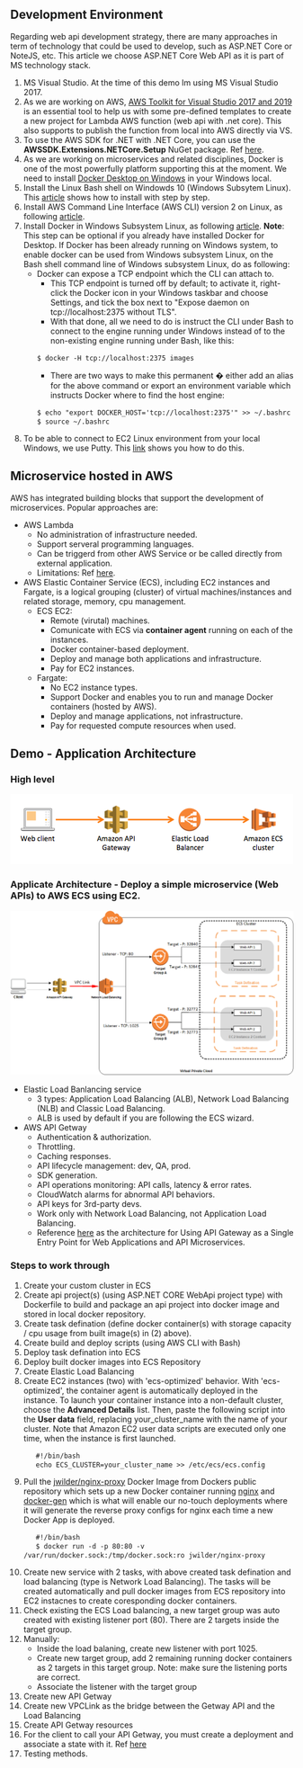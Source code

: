 ## Development Environment
Regarding web api development strategy, there are many approaches in term of technology that could be used to develop, such as ASP.NET Core or NoteJS, etc. This article we choose ASP.NET Core Web API as it is part of MS technology stack.
1. MS Visual Studio. At the time of this demo Im using MS Visual Studio 2017.
1. As we are working on AWS, [AWS Toolkit for Visual Studio 2017 and 2019](https://marketplace.visualstudio.com/items?itemName=AmazonWebServices.AWSToolkitforVisualStudio2017) is an essential tool to help us with some pre-defined templates to create a new project for Lambda AWS function (web api with .net core). This also supports to publish the function from local into AWS directly via VS.
1. To use the AWS SDK for .NET with .NET Core, you can use the **AWSSDK.Extensions.NETCore.Setup** NuGet package. Ref [here](https://docs.aws.amazon.com/sdk-for-net/v3/developer-guide/net-dg-config-netcore.html).
1. As we are working on microservices and related disciplines, Docker is one of the most powerfully platform supporting this at the moment. We need to install [Docker Desktop on Windows](https://docs.docker.com/docker-for-windows/install/) in your Windows local.
1. Install the Linux Bash shell on Windowds 10 (Windows Subsytem Linux). This [article](https://www.howtogeek.com/249966/how-to-install-and-use-the-linux-bash-shell-on-windows-10/) shows how to install with step by step.
1. Install AWS Command Line Interface (AWS CLI) version 2 on Linux, as following [article](https://docs.aws.amazon.com/cli/latest/userguide/install-cliv2-linux.html).
1. Install Docker in Windows Subsystem Linux, as following [article](https://medium.com/faun/docker-running-seamlessly-in-windows-subsystem-linux-6ef8412377aa).
   <b>Note</b>: This step can be optional if you already have installed Docker for Desktop.
   If Docker has been already running on Windows system, to enable docker can be used from Windows subsystem Linux, on the Bash shell command line of Windows subsystem Linux, do as following:
    - Docker can expose a TCP endpoint which the CLI can attach to.
         - This TCP endpoint is turned off by default; to activate it, right-click the Docker icon in your Windows taskbar and choose Settings, and tick the box next to "Expose daemon on tcp://localhost:2375 without TLS".
         - With that done, all we need to do is instruct the CLI under Bash to connect to the engine running under Windows instead of to the non-existing engine running under Bash, like this:
         ```Shell
         $ docker -H tcp://localhost:2375 images
         ```
         - There are two ways to make this permanent � either add an alias for the above command or export an environment variable which instructs Docker where to find the host engine:
         ```Shell
         $ echo "export DOCKER_HOST='tcp://localhost:2375'" >> ~/.bashrc
         $ source ~/.bashrc
         ```    
1. To be able to connect to EC2 Linux environment from your local Windows, we use Putty. This [link](https://docs.aws.amazon.com/AWSEC2/latest/UserGuide/putty.html) shows you how to do this.

## Microservice hosted in AWS
AWS has integrated building blocks that support the development of microservices.
Popular approaches are:
- AWS Lambda
   - No administration of infrastructure needed.
   - Support serveral programming languages.
   - Can be triggerd from other AWS Service or be called directly from external application.
   - Limitations: Ref [here](https://docs.aws.amazon.com/lambda/latest/dg/gettingstarted-limits.html).
- AWS Elastic Container Service (ECS), including EC2 instances and Fargate, is a logical grouping (cluster) of virtual machines/instances and related storage, memory, cpu management.
   - ECS EC2:
      - Remote (virutal) machines.
      - Comunicate with ECS via **container agent** running on each of the instances.
      - Docker container-based deployment.
      - Deploy and manage both applications and infrastructure.
      - Pay for EC2 instances.
   - Fargate:
      - No EC2 instance types.
      - Support Docker and enables you to run and manage Docker containers (hosted by AWS).
      - Deploy and manage applications, not infrastructure.
      - Pay for requested compute resources when used.
## Demo - Application Architecture
### High level

![A screenshot of the High level Application Architecture ](/images/APIGetway-ECS.png)

### Applicate Architecture - Deploy a simple microservice (Web APIs) to AWS ECS using EC2.

![A screenshot of the High level Application Architecture ](/images/Demo-AppInfrastructure.png)

- Elastic Load Banlancing service
   - 3 types: Application Load Balancing (ALB), Network Load Balancing (NLB) and Classic Load Balancing.
   - ALB is used by default if you are following the ECS wizard.
- AWS API Getway
   - Authentication & authorization.
   - Throttling.
   - Caching responses.
   - API lifecycle management: dev, QA, prod.
   - SDK generation.
   - API operations monitoring: API calls, latency & error rates.
   - CloudWatch alarms for abnormal API behaviors.
   - API keys for 3rd-party devs.
   - Work only with Network Load Balancing, not Application Load Balancing.
   - Reference [here](https://aws.amazon.com/blogs/architecture/using-api-gateway-as-a-single-entry-point-for-web-applications-and-api-microservices/) as the architecture for Using API Gateway as a Single Entry Point for Web Applications and API Microservices.

### Steps to work through
   1. Create your custom cluster in ECS
   1. Create api project(s) (using ASP.NET CORE WebApi project type) with Dockerfile to build and package an api project into docker image and stored in local docker repository.
   1. Create task defination (define docker container(s) with storage capacity / cpu usage from built image(s) in (2) above).
   1. Create build and deploy scripts (using AWS CLI with Bash)
   1. Deploy task defination into ECS
   1. Deploy built docker images into ECS Repository
   1. Create Elastic Load Balancing
   1. Create EC2 instances (two) with 'ecs-optimized' behavior. With 'ecs-optimized', the container agent is automatically deployed in the instance. To launch your container instance into a non-default cluster, choose the **Advanced Details** list. Then, paste the following script into the **User data** field, replacing your_cluster_name with the name of your cluster. Note that Amazon EC2 user data scripts are executed only one time, when the instance is first launched.
      ```Shell
         #!/bin/bash
         echo ECS_CLUSTER=your_cluster_name >> /etc/ecs/ecs.config
      ```
   1. Pull the [jwilder/nginx-proxy](https://hub.docker.com/r/jwilder/nginx-proxy/) Docker Image from Dockers public repository which sets up a new Docker container running [nginx](https://nginx.org/en/) and [docker-gen](https://github.com/jwilder/docker-gen) which is what will enable our no-touch deployments where it will generate the reverse proxy configs for nginx each time a new Docker App is deployed.
      ```Shell
         #!/bin/bash
         $ docker run -d -p 80:80 -v /var/run/docker.sock:/tmp/docker.sock:ro jwilder/nginx-proxy
      ```
   1. Create new service with 2 tasks, with above created task defination and load balancing (type is Network Load Balancing). 
      The tasks will be created automatically and pull docker images from ECS repository into EC2 instacnes to create coresponding docker containers.
   1. Check existing the ECS Load balancing, a new target group was auto created with existing listener port (80). There are 2 targets inside the target group.
   1. Manually: 
      - Inside the load balaning, create new listener with port 1025.
      - Create new target group, add 2 remaining running docker containers as 2 targets in this target group. Note: make sure the listening ports are correct.
	   - Associate the listener with the target group
   1. Create new API Getway
   1. Create new VPCLink as the bridge between the Getway API and the Load Balancing
   1. Create API Getway resources
   1. For the client to call your API Getway, you must create a deployment and associate a state with it. Ref [here](https://docs.aws.amazon.com/apigateway/latest/developerguide/how-to-deploy-api-with-console.html)
   1. Testing methods.
